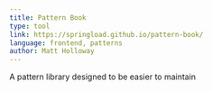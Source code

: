 ```yaml
---
title: Pattern Book
type: tool
link: https://springload.github.io/pattern-book/
language: frontend, patterns
author: Matt Holloway
---
```


A pattern library designed to be easier to maintain
